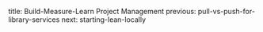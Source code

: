 title: Build-Measure-Learn Project Management
previous: pull-vs-push-for-library-services
next: starting-lean-locally
